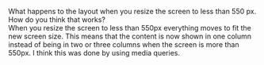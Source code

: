 What happens to the layout when you resize the screen to less than 550 px. How do you think that works?
<br>
When you resize the screen to less than 550px everything moves to fit the new screen size. This means that the content is now shown in one column instead of being in two or three columns when the screen is more than 550px. I think this was done by using media queries.
